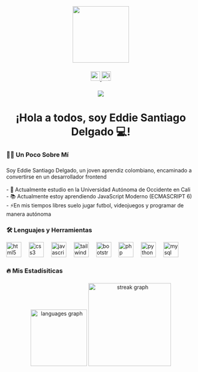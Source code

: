 <div align="center">
  <img height="150" src="https://yt3.googleusercontent.com/9HPoc423tOT7_ZdS9hgOVEMJuOwqkUr2uHyf1HhhJRIJRY1Gf_F4KM6jfSIyDQG1NEj27WAWGw=w1707-fcrop64=1,00005a57ffffa5a8-k-c0xffffffff-no-nd-rj"  />
</div>

###

<div align="center">
  <a href="https://www.youtube.com/@todocodigo" target="_blank">
    <img src="https://img.shields.io/static/v1?message=Youtube&logo=youtube&label=&color=FF0000&logoColor=white&labelColor=&style=for-the-badge" height="25" alt="youtube logo"  />
  </a>
  <a href="https://www.instagram.com/eddie_dc14/" target="_blank">
    <img src="https://img.shields.io/static/v1?message=Instagram&logo=instagram&label=&color=E4405F&logoColor=white&labelColor=&style=for-the-badge" height="25" alt="instagram logo"  />
  </a>
</div>

###

<div align="center">
  <img src="https://visitor-badge.laobi.icu/badge?page_id=eddiedev14.eddiedev14&"  />
</div>

###

<h1 align="center">¡Hola a todos, soy Eddie Santiago Delgado 💻!</h1>

###

<h3 align="left">👩‍💻  Un Poco Sobre Mí</h3>

###

<p align="left">Soy Eddie Santiago Delgado, un joven aprendiz colombiano, encaminado a convertirse en un desarrollador frontend<br><br>- 🔭 Actualmente estudio en la Universidad Autónoma de Occidente en Cali<br>- 📚 Actualmente estoy aprendiendo JavaScript Moderno (ECMASCRIPT 6)<br>- ⚡En mis tiempos libres suelo jugar futbol, videojuegos y programar de manera autónoma</p>

###

<h3 align="left">🛠 Lenguajes y Herramientas</h3>

<div align="left">
  <img src="https://cdn.jsdelivr.net/gh/devicons/devicon/icons/html5/html5-original.svg" height="40" alt="html5 logo"  />
  <img width="12" />
  <img src="https://cdn.jsdelivr.net/gh/devicons/devicon/icons/css3/css3-original.svg" height="40" alt="css3 logo"  />
  <img width="12" />
  <img src="https://cdn.jsdelivr.net/gh/devicons/devicon/icons/javascript/javascript-original.svg" height="40" alt="javascript logo"  />
  <img width="12" />
  <img src="https://cdn.jsdelivr.net/gh/devicons/devicon/icons/tailwindcss/tailwindcss-original-wordmark.svg" height="40" alt="tailwindcss logo"  />
  <img width="12" />
  <img src="https://cdn.jsdelivr.net/gh/devicons/devicon/icons/bootstrap/bootstrap-original.svg" height="40" alt="bootstrap logo"  />
  <img width="12" />
  <img src="https://cdn.jsdelivr.net/gh/devicons/devicon/icons/php/php-original.svg" height="40" alt="php logo"  />
  <img width="12" />
  <img src="https://cdn.jsdelivr.net/gh/devicons/devicon/icons/python/python-original.svg" height="40" alt="python logo"  />
  <img width="12" />
  <img src="https://cdn.jsdelivr.net/gh/devicons/devicon/icons/mysql/mysql-original.svg" height="40" alt="mysql logo"  />
</div>

###

<h3 align="left">🔥   Mis Estadísiticas</h3>

###

<div align="center">
  <img src="https://github-readme-stats.vercel.app/api/top-langs?username=eddiedev14&locale=en&hide_title=false&layout=compact&card_width=320&langs_count=5&theme=dracula&hide_border=false&order=2" height="150" alt="languages graph"  />
  <img src="https://streak-stats.demolab.com?user=eddiedev14&locale=en&mode=daily&theme=dark&hide_border=false&border_radius=5&order=3" height="220" alt="streak graph"  />
</div>

###
